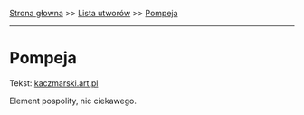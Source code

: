 [Strona głowna](../index.md) >> [Lista utworów](../list.md) >> [Pompeja](451.md)

---

# Pompeja

Tekst: [kaczmarski.art.pl](https://www.kaczmarski.art.pl/tworczosc/wiersze/pompeja/)

Element pospolity, nic ciekawego.